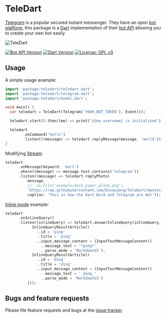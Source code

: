 # TeleDart

[Telegram](https://telegram.org/) is a popular secured instant messenger. 
They have an open [bot platform](https://telegram.org/blog/bot-revolution),
this package is a [Dart](https://dart.dev) 
implementation of their [bot API](https://core.telegram.org/bots/api)
allowing you to create your own bot easily.

![TeleDart](https://raw.githubusercontent.com/DinoLeung/TeleDart/master/example/dash_paper_plane.svg?sanitize=true)

[![Bot API Version](https://img.shields.io/badge/Bot%20API-4.7-blue.svg?style=flat-square)](https://core.telegram.org/bots/api)
[![Dart Version](https://img.shields.io/badge/Dart-2.7-blue.svg?style=flat-square)](https://dart.dev)
[![License: GPL v3](https://img.shields.io/badge/License-GPL%20v3-blue.svg?style=flat-square)](https://www.gnu.org/licenses/gpl-3.0)

## Usage

A simple usage example:

```dart
import 'package:teledart/teledart.dart';
import 'package:teledart/telegram.dart';
import 'package:teledart/model.dart';

void main() {
  var teledart = TeleDart(Telegram('YOUR_BOT_TOKEN'), Event());

  teledart.start().then((me) => print('${me.username} is initialised'));

  teledart
        .onCommand('hello')
        .listen(((message) => teledart.replyMessage(message, 'world')));
}
```

Modifying [Stream](https://www.dartlang.org/tutorials/language/streams#methods-that-modify-a-stream): 

```dart
teledart
      .onMessage(keyword: 'dart')
      .where((message) => message.text.contains('telegram'))
      .listen((message) => teledart.replyPhoto(
          message,
          //  io.File('example/dash_paper_plane.png'),
          'https://raw.githubusercontent.com/DinoLeung/TeleDart/master/example/dash_paper_plane.png',
          caption: 'This is how the Dart Bird and Telegram are met'));
```

[Inline mode](https://core.telegram.org/bots/api#inline-mode) example:

```dart
teledart
      .onInlineQuery()
      .listen((inlineQuery) => teledart.answerInlineQuery(inlineQuery, [
            InlineQueryResultArticle()
              ..id = 'ping'
              ..title = 'ping'
              ..input_message_content = (InputTextMessageContent()
                ..message_text = '*pong*'
                ..parse_mode = 'MarkdownV2'),
            InlineQueryResultArticle()
              ..id = 'ding'
              ..title = 'ding'
              ..input_message_content = (InputTextMessageContent()
                ..message_text = '_dong_'
                ..parse_mode = 'MarkdownV2')
          ]));
```

## Bugs and feature requests

Please file feature requests and bugs at the [issue tracker][tracker].

[tracker]: https://github.com/DinoLeung/TeleDart/issues
